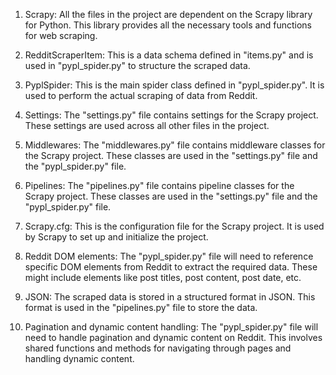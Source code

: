 1. Scrapy: All the files in the project are dependent on the Scrapy library for Python. This library provides all the necessary tools and functions for web scraping.

2. RedditScraperItem: This is a data schema defined in "items.py" and is used in "pypl_spider.py" to structure the scraped data.

3. PyplSpider: This is the main spider class defined in "pypl_spider.py". It is used to perform the actual scraping of data from Reddit.

4. Settings: The "settings.py" file contains settings for the Scrapy project. These settings are used across all other files in the project.

5. Middlewares: The "middlewares.py" file contains middleware classes for the Scrapy project. These classes are used in the "settings.py" file and the "pypl_spider.py" file.

6. Pipelines: The "pipelines.py" file contains pipeline classes for the Scrapy project. These classes are used in the "settings.py" file and the "pypl_spider.py" file.

7. Scrapy.cfg: This is the configuration file for the Scrapy project. It is used by Scrapy to set up and initialize the project.

8. Reddit DOM elements: The "pypl_spider.py" file will need to reference specific DOM elements from Reddit to extract the required data. These might include elements like post titles, post content, post date, etc.

9. JSON: The scraped data is stored in a structured format in JSON. This format is used in the "pipelines.py" file to store the data.

10. Pagination and dynamic content handling: The "pypl_spider.py" file will need to handle pagination and dynamic content on Reddit. This involves shared functions and methods for navigating through pages and handling dynamic content.